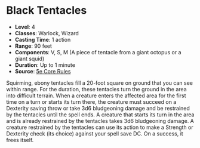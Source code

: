 # Black Tentacles

- **Level**: 4
- **Classes**: Warlock, Wizard
- **Casting Time**: 1 action
- **Range**: 90 feet
- **Components**: V, S, M (A piece of tentacle from a giant octopus or a giant squid)
- **Duration**: Up to 1 minute
- **Source**: [5e Core Rules](http://dnd.wizards.com/articles/features/systems-reference-document-srd)

Squirming, ebony tentacles fill a 20-foot square on ground that you can see within range. For the duration, these tentacles turn the ground in the area into difficult terrain. When a creature enters the affected area for the first time on a turn or starts its turn there, the creature must succeed on a Dexterity saving throw or take 3d6 bludgeoning damage and be restrained by the tentacles until the spell ends. A creature that starts its turn in the area and is already restrained by the tentacles takes 3d6 bludgeoning damage. A creature restrained by the tentacles can use its action to make a Strength or Dexterity check (its choice) against your spell save DC. On a success, it frees itself.

